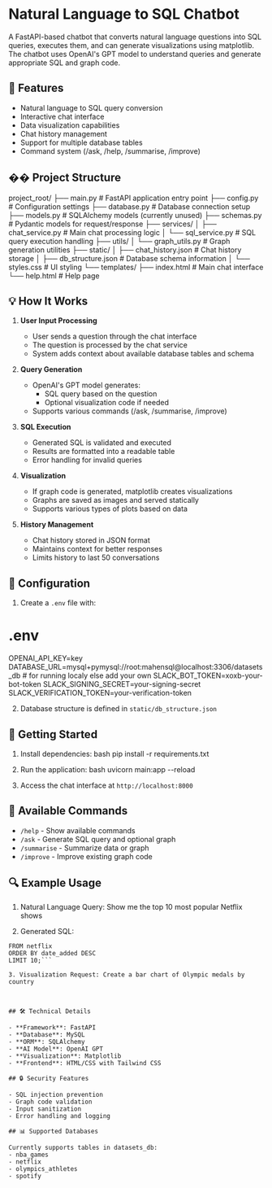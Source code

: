 # Natural Language to SQL Chatbot

A FastAPI-based chatbot that converts natural language questions into SQL queries, executes them, and can generate visualizations using matplotlib. The chatbot uses OpenAI's GPT model to understand queries and generate appropriate SQL and graph code.

## 🚀 Features

- Natural language to SQL query conversion
- Interactive chat interface
- Data visualization capabilities
- Chat history management
- Support for multiple database tables
- Command system (/ask, /help, /summarise, /improve)

## �� Project Structure

project_root/
├── main.py # FastAPI application entry point
├── config.py # Configuration settings
├── database.py # Database connection setup
├── models.py # SQLAlchemy models (currently unused)
├── schemas.py # Pydantic models for request/response
├── services/
│ ├── chat_service.py # Main chat processing logic
│ └── sql_service.py # SQL query execution handling
├── utils/
│ └── graph_utils.py # Graph generation utilities
├── static/
│ ├── chat_history.json # Chat history storage
│ ├── db_structure.json # Database schema information
│ └── styles.css # UI styling
└── templates/
├── index.html # Main chat interface
└── help.html # Help page



## 💡 How It Works

1. **User Input Processing**
   - User sends a question through the chat interface
   - The question is processed by the chat service
   - System adds context about available database tables and schema

2. **Query Generation**
   - OpenAI's GPT model generates:
     - SQL query based on the question
     - Optional visualization code if needed
   - Supports various commands (/ask, /summarise, /improve)

3. **SQL Execution**
   - Generated SQL is validated and executed
   - Results are formatted into a readable table
   - Error handling for invalid queries

4. **Visualization**
   - If graph code is generated, matplotlib creates visualizations
   - Graphs are saved as images and served statically
   - Supports various types of plots based on data

5. **History Management**
   - Chat history stored in JSON format
   - Maintains context for better responses
   - Limits history to last 50 conversations

## 🔧 Configuration

1. Create a `.env` file with:

# .env

OPENAI_API_KEY=key
DATABASE_URL=mysql+pymysql://root:mahensql@localhost:3306/datasets_db # for running localy else add your own
SLACK_BOT_TOKEN=xoxb-your-bot-token
SLACK_SIGNING_SECRET=your-signing-secret
SLACK_VERIFICATION_TOKEN=your-verification-token


2. Database structure is defined in `static/db_structure.json`

## 🚀 Getting Started

1. Install dependencies:
bash
pip install -r requirements.txt

2. Run the application:
bash
uvicorn main:app --reload

3. Access the chat interface at `http://localhost:8000`

## 📝 Available Commands

- `/help` - Show available commands
- `/ask` - Generate SQL query and optional graph
- `/summarise` - Summarize data or graph
- `/improve` - Improve existing graph code

## 🔍 Example Usage

1. Natural Language Query: Show me the top 10 most popular Netflix shows

2. Generated SQL:
```SELECT title, type, rating, duration
FROM netflix
ORDER BY date_added DESC
LIMIT 10;```

3. Visualization Request: Create a bar chart of Olympic medals by country



## 🛠️ Technical Details

- **Framework**: FastAPI
- **Database**: MySQL
- **ORM**: SQLAlchemy
- **AI Model**: OpenAI GPT
- **Visualization**: Matplotlib
- **Frontend**: HTML/CSS with Tailwind CSS

## 🔒 Security Features

- SQL injection prevention
- Graph code validation
- Input sanitization
- Error handling and logging

## 📊 Supported Databases

Currently supports tables in datasets_db:
- nba_games
- netflix
- olympics_athletes
- spotify